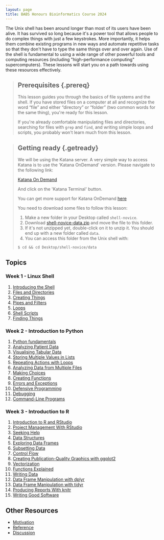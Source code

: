```yaml
---
layout: page
title: BABS Honours Bioinformatics Course 2024
---
```


The Unix shell has been around longer than most of its users have been alive.
It has survived so long because it's a power tool
that allows people to do complex things with just a few keystrokes.
More importantly,
it helps them combine existing programs in new ways
and automate repetitive tasks
so that they don't have to type the same things over and over again.
Use of the shell is fundamental to using a wide range of other powerful tools
and computing resources (including "high-performance computing" supercomputers).
These lessons will start you on a path towards using these resources effectively.


> ## Prerequisites {.prereq}
>
> This lesson guides you through the basics of file systems and the
> shell.  If you have stored files on a computer at all and recognize
> the word “file” and either “directory” or “folder” (two common words
> for the same thing), you're ready for this lesson.
>
> If you're already comfortable manipulating files and directories,
> searching for files with `grep` and `find`, and writing simple loops
> and scripts, you probably won't learn much from this lesson.

> ## Getting ready {.getready}
> 
> We will be using the Katana server. A very simple way to access Katana is to 
> use the 'Katana OnDemand' version. Please navigate to the following link:
>
> [Katana On Demand](https://kod.restech.unsw.edu.au/)
>
> And click on the 'Katana Terminal' button. 
>
> You can get more support for Katana OnDemand [here](https://docs.restech.unsw.edu.au/using_katana/ondemand/)
> 
> You need to download some files to follow this lesson:
>
> 1. Make a new folder in your Desktop called `shell-novice`.
> 2. Download [shell-novice-data.zip](./shell-novice-data.zip) and move the file to this folder.
> 3. If it's not unzipped yet, double-click on it to unzip it. You should end up with a new folder called `data`.
> 4. You can access this folder from the Unix shell with:
>
> ~~~ {.input}
> $ cd && cd Desktop/shell-novice/data
> ~~~

## Topics

### Week 1 - Linux Shell

1.  [Introducing the Shell](00-intro_Shell.html)
2.  [Files and Directories](01-filedir_Shell.html)
3.  [Creating Things](02-create_Shell.html)
4.  [Pipes and Filters](03-pipefilter_Shell.html)
5.  [Loops](04-loop_Shell.html)
6.  [Shell Scripts](05-script_Shell.html)
7.  [Finding Things](06-find_Shell.html)

### Week 2 - Introduction to Python

1.  [Python fundamentals](01-intro_Python.html)
2.  [Analyzing Patient Data](02-numpy_Python.html)
3.  [Visualising Tabular Data](03-matplotlib_Python.html)
4.  [Storing Multiple Values in Lists](04-lists_Python.html)
5.  [Repeating Actions with Loops](05-loop_Python.html)
6.  [Analyzing Data from Multiple Files](06-files_Python.html)
7.  [Making Choices](07-cond_Python.html)
8.  [Creating Functions](08-func_Python.html)
9.  [Errors and Exceptions](09-errors_Python.html)
10. [Defensive Programming](10-defensive_Python.html)
11. [Debugging](11-debugging_Python.html)
12. [Command-Line Programs](12-chtmlline_Python.html)

### Week 3 - Introduction to R

1.  [Introduction to R and RStudio](01-rstudio-intro_R.html)
2.  [Project Management With RStudio](02-project-intro_R.html)
3.  [Seeking Help](03-seeking-help_R.html)
4.  [Data Structures](04-data-structures-part1_R.html)
5.  [Exploring Data Frames](05-data-structures-part2_R.html)
6.  [Subsetting Data](06-data-subsetting_R.html)
7.  [Control Flow](07-control-flow_R.html)
8.  [Creating Publication-Quality Graphics with ggplot2](08-plot-ggplot2_R.html)
9.  [Vectorization](09-vectorization_R.html)
10. [Functions Explained](10-functions_R.html)
11. [Writing Data](11-writing-data_R.html)
12. [Data Frame Manipulation with dplyr](12-dplyr_R.html)
13. [Data Frame Manipulation with tidyr](13-tidyr_R.html)
14. [Producing Reports With knitr](14-knitr-markdown_R.html)
15. [Writing Good Software](15-wrap-up_R.html)

## Other Resources

*   [Motivation](motivation.html)
*   [Reference](reference.html)
*   [Discussion](discussion.html)
